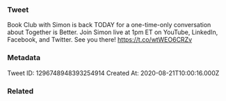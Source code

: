 ### Tweet
Book Club with Simon is back TODAY for a one-time-only conversation about Together is Better. Join Simon live at 1pm ET on YouTube, LinkedIn, Facebook, and Twitter. See you there! https://t.co/wtWEO6CRZv

### Metadata
Tweet ID: 1296748948393254914
Created At: 2020-08-21T10:00:16.000Z

### Related

